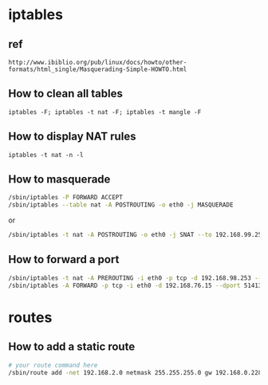 

# iptables

## ref

    http://www.ibiblio.org/pub/linux/docs/howto/other-formats/html_single/Masquerading-Simple-HOWTO.html

## How to clean all tables

    iptables -F; iptables -t nat -F; iptables -t mangle -F

## How to display NAT rules

    iptables -t nat -n -l


## How to masquerade

```sh
/sbin/iptables -P FORWARD ACCEPT
/sbin/iptables --table nat -A POSTROUTING -o eth0 -j MASQUERADE
```
or
```sh
/sbin/iptables -t nat -A POSTROUTING -o eth0 -j SNAT --to 192.168.99.253
```

## How to forward a port

```sh
/sbin/iptables -t nat -A PREROUTING -i eth0 -p tcp -d 192.168.98.253 --dport 51413 -j DNAT --to 192.168.76.15:51413
/sbin/iptables -A FORWARD -p tcp -i eth0 -d 192.168.76.15 --dport 51413 -j ACCEPT
```

# routes

## How to add a static route

```sh
# your route command here
/sbin/route add -net 192.168.2.0 netmask 255.255.255.0 gw 192.168.0.228
```

